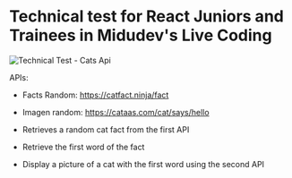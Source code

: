 # Technical test for React Juniors and Trainees in Midudev's Live Coding

![Technical Test - Cats Api](https://res.cloudinary.com/drpcjt13x/image/upload/v1692719526/Proyectos/Technical%20Test%20-%20Cats%20Api/Cats_App_qwzr3i.jpg)

APIs:

- Facts Random: https://catfact.ninja/fact
- Imagen random: https://cataas.com/cat/says/hello

- Retrieves a random cat fact from the first API
- Retrieve the first word of the fact
- Display a picture of a cat with the first word using the second API
